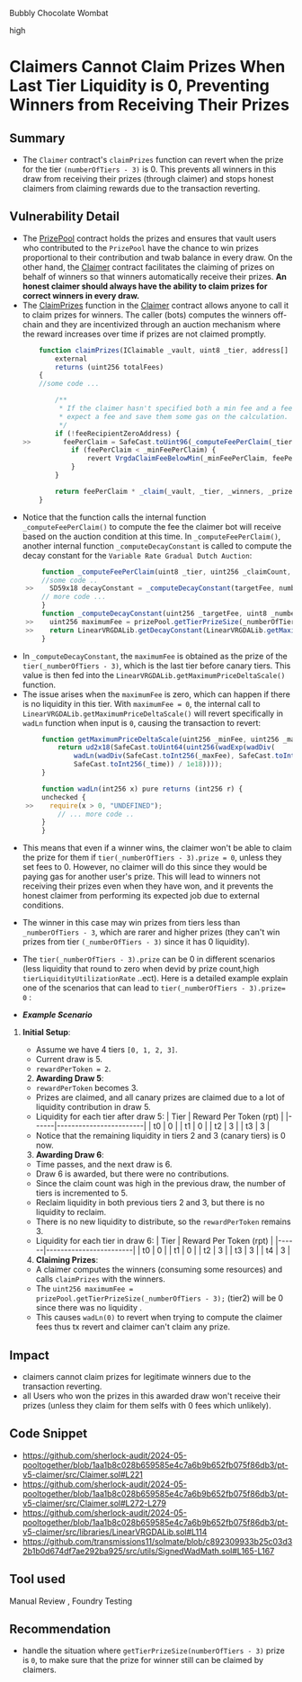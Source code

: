 Bubbly Chocolate Wombat

high

# Claimers Cannot Claim Prizes When Last Tier Liquidity is 0, Preventing Winners from Receiving Their Prizes

## Summary
 - The `Claimer` contract's `claimPrizes` function can revert when the prize for the tier `(numberOfTiers - 3)` is 0. This prevents all winners in this draw  from receiving their prizes (through claimer) and stops honest claimers from claiming rewards due to the transaction reverting.
## Vulnerability Detail
  - The [PrizePool](https://github.com/sherlock-audit/2024-05-pooltogether/blob/main/pt-v5-prize-pool/src/PrizePool.sol) contract holds the prizes and ensures that vault users who contributed to the `PrizePool` have the chance to win prizes proportional to their contribution and twab balance in every draw. On the other hand, the [Claimer](https://github.com/sherlock-audit/2024-05-pooltogether/blob/main/pt-v5-claimer/src/Claimer.sol) contract facilitates the claiming of prizes on behalf of winners so that winners automatically receive their prizes. **An honest claimer should always have the ability to claim prizes for correct winners in every draw.**
- The [ClaimPrizes](https://github.com/sherlock-audit/2024-05-pooltogether/blob/1aa1b8c028b659585e4c7a6b9b652fb075f86db3/pt-v5-claimer/src/Claimer.sol#L90) function in the [Claimer](https://github.com/sherlock-audit/2024-05-pooltogether/blob/1aa1b8c028b659585e4c7a6b9b652fb075f86db3/pt-v5-claimer/src/Claimer.sol#L90) contract allows anyone to call it to claim prizes for winners. The caller (bots) computes the winners off-chain and they are incentivized through an auction mechanism where the reward increases over time if prizes are not claimed promptly.
    ```js
        function claimPrizes(IClaimable _vault, uint8 _tier, address[] calldata _winners, uint32[][] calldata _prizeIndices, address _feeRecipient, uint256 _minFeePerClaim)
            external
            returns (uint256 totalFees)
        {
        //some code ...

            /**
             * If the claimer hasn't specified both a min fee and a fee recipient, we assume that they don't
             * expect a fee and save them some gas on the calculation.
             */
            if (!feeRecipientZeroAddress) {
    >>        feePerClaim = SafeCast.toUint96(_computeFeePerClaim(_tier, _countClaims(_winners, _prizeIndices), prizePool.claimCount()));
                if (feePerClaim < _minFeePerClaim) {
                    revert VrgdaClaimFeeBelowMin(_minFeePerClaim, feePerClaim);
                }
            }

            return feePerClaim * _claim(_vault, _tier, _winners, _prizeIndices, _feeRecipient, feePerClaim);
        }
    ```
- Notice that the function calls the internal function `_computeFeePerClaim()` to compute the fee the claimer bot will receive based on the auction condition at this time. In `_computeFeePerClaim()`, another internal function `_computeDecayConstant` is called to compute the decay constant for the `Variable Rate Gradual Dutch Auction`:
```js
        function _computeFeePerClaim(uint8 _tier, uint256 _claimCount, uint256 _claimedCount) internal view returns (uint256) {
        //some code .. 
    >>    SD59x18 decayConstant = _computeDecayConstant(targetFee, numberOfTiers);
        // more code ...
        }
        function _computeDecayConstant(uint256 _targetFee, uint8 _numberOfTiers) internal view returns (SD59x18) {
    >>    uint256 maximumFee = prizePool.getTierPrizeSize(_numberOfTiers - 3); 
    >>    return LinearVRGDALib.getDecayConstant(LinearVRGDALib.getMaximumPriceDeltaScale(_targetFee, maximumFee, timeToReachMaxFee));
        }
``` 
- In `_computeDecayConstant`, the `maximumFee` is obtained as the prize of the `tier(_numberOfTiers - 3)`, which is the last tier before canary tiers. This value is then fed into the `LinearVRGDALib.getMaximumPriceDeltaScale()` function.
- The issue arises when the `maximumFee` is zero, which can happen if there is no liquidity in this tier. With `maximumFee = 0`, the internal call to `LinearVRGDALib.getMaximumPriceDeltaScale()` will revert specifically in `wadLn` function when input is `0`, causing the transaction to revert:
```js
        function getMaximumPriceDeltaScale(uint256 _minFee, uint256 _maxFee, uint256 _time) internal pure returns (UD2x18) {
            return ud2x18(SafeCast.toUint64(uint256(wadExp(wadDiv(
                wadLn(wadDiv(SafeCast.toInt256(_maxFee), SafeCast.toInt256(_minFee))),//@audit : this will be zero 
                SafeCast.toInt256(_time)) / 1e18))));
        }

        function wadLn(int256 x) pure returns (int256 r) {
        unchecked {
    >>    require(x > 0, "UNDEFINED");
            // ... more code ..
        }
        }
```
- This means that even if a winner wins, the claimer won't be able to claim the prize for them if `tier(_numberOfTiers - 3).prize = 0`, unless they set fees to 0. However, no claimer will do this since they would be paying gas for another user's prize. This will lead to winners not receiving their prizes even when they have won, and it prevents the honest claimer from performing its expected job due to external conditions.
- The winner in this case may win prizes from tiers less than `_numberOfTiers - 3`, which are rarer and higher prizes (they can't win prizes from tier `(_numberOfTiers - 3)` since it has 0 liquidity).
- The `tier(_numberOfTiers - 3).prize` can be 0 in different scenarios (less liquidity that round to zero when devid by prize count,high `tierLiquidityUtilizationRate` ..ect). Here is a detailed example explain one of the scenarios that can lead to `tier(_numberOfTiers - 3).prize= 0` :

- ***Example Scenario***
1. **Initial Setup**:
    - Assume we have 4 tiers `[0, 1, 2, 3]`.
    - Current draw is 5.
    - `rewardPerToken = 2`.

    2. **Awarding Draw 5**:
    - `rewardPerToken` becomes 3.
    - Prizes are claimed, and all canary prizes are claimed due to a lot of liquidity contribution in draw 5.
    - Liquidity for each tier after draw 5:
        | Tier | Reward Per Token (rpt) |
        |------|------------------------|
        | t0   | 0                      |
        | t1   | 0                      |
        | t2   | 3                      |
        | t3   | 3                      |
    - Notice that the remaining liquidity in tiers 2 and 3 (canary tiers) is 0 now.

    3. **Awarding Draw 6**:
    - Time passes, and the next draw is 6.
    - Draw 6 is awarded, but there were no contributions.
    - Since the claim count was high in the previous draw, the number of tiers is incremented to 5.
    - Reclaim liquidity in both previous tiers 2 and 3, but there is no liquidity to reclaim.
    - There is no new liquidity to distribute, so the `rewardPerToken` remains 3.
    - Liquidity for each tier in draw 6:
        | Tier | Reward Per Token (rpt) |
        |------|------------------------|
        | t0   | 0                      |
        | t1   | 0                      |
        | t2   | 3                      |
        | t3   | 3                      |
        | t4   | 3                      |

    4. **Claiming Prizes**:
    - A claimer computes the winners (consuming some resources) and calls `claimPrizes` with the winners.
    - The `uint256 maximumFee = prizePool.getTierPrizeSize(_numberOfTiers - 3);` (tier2) will be 0 since there was no liquidity .
    - This causes `wadLn(0)` to revert when trying to compute the claimer fees thus tx revert and claimer can't claim any prize.
## Impact
  -  claimers cannot claim prizes for legitimate winners due to the transaction reverting.
  -  all Users who won the prizes in this awarded draw won't receive their prizes (unless they claim for them selfs with 0 fees which unlikely).
## Code Snippet
  - https://github.com/sherlock-audit/2024-05-pooltogether/blob/1aa1b8c028b659585e4c7a6b9b652fb075f86db3/pt-v5-claimer/src/Claimer.sol#L221
  - https://github.com/sherlock-audit/2024-05-pooltogether/blob/1aa1b8c028b659585e4c7a6b9b652fb075f86db3/pt-v5-claimer/src/Claimer.sol#L272-L279
  - https://github.com/sherlock-audit/2024-05-pooltogether/blob/1aa1b8c028b659585e4c7a6b9b652fb075f86db3/pt-v5-claimer/src/libraries/LinearVRGDALib.sol#L114
  - https://github.com/transmissions11/solmate/blob/c892309933b25c03d32b1b0d674df7ae292ba925/src/utils/SignedWadMath.sol#L165-L167
## Tool used
 Manual Review , Foundry Testing
## Recommendation
 - handle the situation where `getTierPrizeSize(numberOfTiers - 3)` prize is `0`, to make sure that the prize for winner still can be claimed by claimers. 
